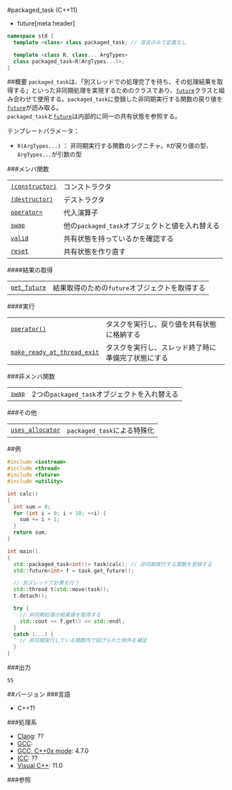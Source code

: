 #packaged_task (C++11)
* future[meta header]

```cpp
namespace std {
  template <class> class packaged_task; // 宣言のみで定義なし

  template <class R, class... ArgTypes>
  class packaged_task<R(ArgTypes...)>;
}
```

##概要
`packaged_task`は、「別スレッドでの処理完了を待ち、その処理結果を取得する」といった非同期処理を実現するためのクラスであり、[`future`](./future.md)クラスと組み合わせて使用する。`packaged_task`に登録した非同期実行する関数の戻り値を[`future`](./future.md)が読み取る。  
`packaged_task`と[`future`](./future.md)は内部的に同一の共有状態を参照する。  


テンプレートパラメータ：

- `R(ArgTypes...)` ： 非同期実行する関数のシグニチャ。`R`が戻り値の型、`ArgTypes...`が引数の型


###メンバ関数

| | |
|------------------------------------------------------------------------------------------------------------------------------|----------------------------------------------------------------------------|
| [`(constructor)`](./packaged_task/op_constructor.md) | コンストラクタ |
| [`(destructor)`](./packaged_task/op_destructor.md) | デストラクタ |
| [`operator=`](./packaged_task/op_assign.md) | 代入演算子 |
| [`swap`](./packaged_task/swap.md) | 他の`packaged_task`オブジェクトと値を入れ替える |
| [`valid`](./packaged_task/valid.md) | 共有状態を持っているかを確認する |
| [`reset`](./packaged_task/reset.md) | 共有状態を作り直す |

####結果の取得

| | |
|------------------------------------------------------------------------------------------------------------------------|------------------------------------------------------------------------------|
| [`get_future`](./packaged_task/get_future.md) | 結果取得のための`future`オブジェクトを取得する |

####実行

| | |
|------------------------------------------------------------------------------------------------------------------------------------------------------|-----------------------------------------------------------------------------|
| [`operator()`](./packaged_task/op_call.md) | タスクを実行し、戻り値を共有状態に格納する |
| [`make_ready_at_thread_exit`](./packaged_task/make_ready_at_thread_exit.md) | タスクを実行し、スレッド終了時に準備完了状態にする |

###非メンバ関数

| | |
|-----------------------------------------------------------------------------------------------------------------|-----------------------------------------------------------------------|
| [`swap`](./packaged_task/swap_free.md) | 2つの`packaged_task`オブジェクトを入れ替える |


###その他

| | |
|--------------------------------------------------------------------------------------------------------------------------------|----------------------------------------------|
| [`uses_allocator`](./packaged_task/uses_allocator.md) | `packaged_task`による特殊化 |


##例
```cpp
#include <iostream>
#include <thread>
#include <future>
#include <utility>

int calc()
{
  int sum = 0;
  for (int i = 0; i < 10; ++i) {
    sum += i + 1;
  }
  return sum;
}

int main()
{
  std::packaged_task<int()> task(calc); // 非同期実行する関数を登録する
  std::future<int> f = task.get_future();

  // 別スレッドで計算を行う
  std::thread t(std::move(task));
  t.detach();

  try {
    // 非同期処理の結果値を取得する
    std::cout << f.get() << std::endl;
  }
  catch (...) {
    // 非同期実行している関数内で投げられた例外を補足
  }
}
```

###出力
```
55
```

##バージョン
###言語
- C++11

###処理系
- [Clang](/implementation.md#clang): ??
- [GCC](/implementation.md#gcc): 
- [GCC, C++0x mode](/implementation.md#gcc): 4.7.0
- [ICC](/implementation.md#icc): ??
- [Visual C++](/implementation.md#visual_cpp): 11.0


###参照

